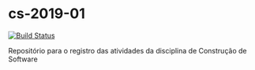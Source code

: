 # cs-2019-01
[![Build Status](https://travis-ci.org/mbdjair/cs-2019-01.svg?branch=master)](https://travis-ci.org/mbdjair/cs-2019-01)

Repositório para o registro das atividades da disciplina de Construção de Software
